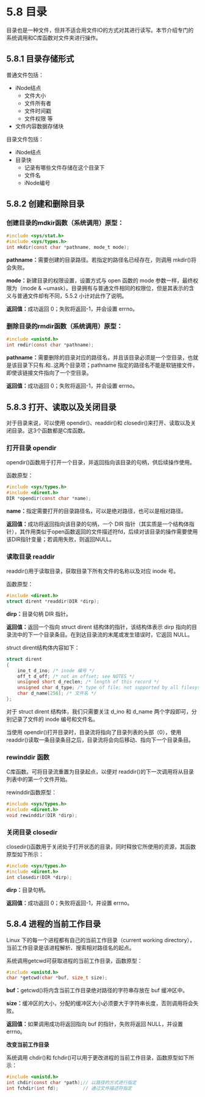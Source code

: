 # 5.8 目录

目录也是一种文件，但并不适合用文件IO的方式对其进行读写。本节介绍专门的系统调用和C库函数对文件夹进行操作。

## 5.8.1 目录存储形式

普通文件包括：
- iNode结点
    - 文件大小
    - 文件所有者
    - 文件时间戳
    - 文件权限 等
- 文件内容数据存储块

目录文件包括：
- iNode结点
- 目录快
    - 记录有哪些文件存储在这个目录下
    - 文件名
    - iNode编号

## 5.8.2 创建和删除目录

### <b>创建目录的mdkir函数（系统调用）原型：</b>

``` c
#include <sys/stat.h>
#include <sys/types.h>
int mkdir(const char *pathname, mode_t mode);
```

<b>pathname：</b>需要创建的目录路径。若指定的路径名已经存在，则调用 mkdir()将会失败。

<b>mode：</b>新建目录的权限设置，设置方式与 open 函数的 mode 参数一样，最终权限为（mode & ~umask）。目录拥有与普通文件相同的权限位，但是其表示的含义与普通文件却有不同，5.5.2 小计对此作了说明。

<b>返回值：</b>成功返回 0；失败将返回-1，并会设置 errno。

### <b>删除目录的rmdir函数（系统调用）原型：</b>

``` c
#include <unistd.h>
int rmdir(const char *pathname);
```

<b>pathname：</b>需要删除的目录对应的路径名，并且该目录必须是一个空目录，也就是该目录下只有.和..这两个目录项；pathname 指定的路径名不能是软链接文件，即使该链接文件指向了一个空目录。

<b>返回值：</b>成功返回 0；失败将返回-1，并会设置 errno。

## 5.8.3 打开、读取以及关闭目录

对于目录来说，可以使用 opendir()、readdir()和 closedir()来打开、读取以及关闭目录。这3个函数都是C库函数。

### <b>打开目录 opendir</b>

opendir()函数用于打开一个目录，并返回指向该目录的句柄，供后续操作使用。

函数原型：
``` c
#include <sys/types.h>
#include <dirent.h>
DIR *opendir(const char *name);
```

<b>name：</b>指定需要打开的目录路径名，可以是绝对路径，也可以是相对路径。

<b>返回值：</b>成功将返回指向该目录的句柄，一个 DIR 指针（其实质是一个结构体指针），其作用类似于open函数返回的文件描述符fd，后续对该目录的操作需要使用该DIR指针变量；若调用失败，则返回NULL。

### <b>读取目录 readdir</b>

readdir()用于读取目录，获取目录下所有文件的名称以及对应 inode 号。

函数原型：

``` c
#include <dirent.h>
struct dirent *readdir(DIR *dirp);
```

<b>dirp：</b>目录句柄 DIR 指针。

<b>返回值：</b>返回一个指向 struct dirent 结构体的指针，该结构体表示 dirp 指向的目录流中的下一个目录条目。在到达目录流的末尾或发生错误时，它返回 NULL。

struct dirent结构体内容如下：

``` c
struct dirent
{
    ino_t d_ino; /* inode 编号 */
    off_t d_off; /* not an offset; see NOTES */
    unsigned short d_reclen; /* length of this record */
    unsigned char d_type; /* type of file; not supported by all filesystem types */
    char d_name[256]; /* 文件名 */
};
```

对于 struct dirent 结构体，我们只需要关注 d_ino 和 d_name 两个字段即可，分别记录了文件的 inode 编号和文件名。

当使用 opendir()打开目录时，目录流将指向了目录列表的头部（0），使用 readdir()读取一条目录条目之后，目录流将会向后移动、指向下一个目录条目。

### <b>rewinddir 函数</b>

C库函数。可将目录流重置为目录起点，以便对 readdir()的下一次调用将从目录列表中的第一个文件开始。

rewinddir函数原型：

``` c
#include <sys/types.h>
#include <dirent.h>
void rewinddir(DIR *dirp);
```

### <b>关闭目录 closedir</b>

closedir()函数用于关闭处于打开状态的目录，同时释放它所使用的资源，其函数原型如下所示：

``` c
#include <sys/types.h>
#include <dirent.h>
int closedir(DIR *dirp);
```

<b>dirp：</b>目录句柄。

<b>返回值：</b>成功返回 0；失败将返回-1，并设置 errno。


## 5.8.4 进程的当前工作目录

Linux 下的每一个进程都有自己的当前工作目录（current working directory），当前工作目录是该进程解析、搜索相对路径名的起点。

系统调用getcwd可获取进程的当前工作目录，函数原型：

``` c
#include <unistd.h>
char *getcwd(char *buf, size_t size);
```

<b>buf：</b>getcwd()将内含当前工作目录绝对路径的字符串存放在 buf 缓冲区中。

<b>size：</b>缓冲区的大小，分配的缓冲区大小必须要大于字符串长度，否则调用将会失败。

<b>返回值：</b>如果调用成功将返回指向 buf 的指针，失败将返回 NULL，并设置 errno。

<b>改变当前工作目录</b>

系统调用 chdir()和 fchdir()可以用于更改进程的当前工作目录，函数原型如下所示：

``` c
#include <unistd.h>
int chdir(const char *path);// 以路径的方式进行指定
int fchdir(int fd);         // 通过文件描述符指定
```